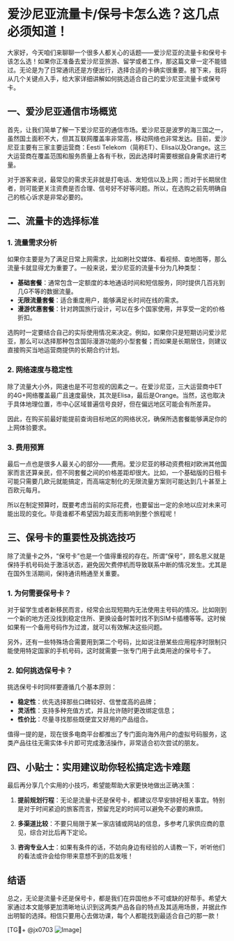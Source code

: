 # 爱沙尼亚流量卡/保号卡怎么选？这几点必须知道！

大家好，今天咱们来聊聊一个很多人都关心的话题——爱沙尼亚的流量卡和保号卡该怎么选！如果你正准备去爱沙尼亚旅游、留学或者工作，那这篇文章一定不能错过。无论是为了日常通讯还是方便出行，选择合适的卡确实很重要。接下来，我将从几个关键点入手，给大家详细讲解如何挑选适合自己的爱沙尼亚流量卡或保号卡。

## 一、爱沙尼亚通信市场概览

首先，让我们简单了解一下爱沙尼亚的通信市场。爱沙尼亚是波罗的海三国之一，虽然国土面积不大，但其互联网覆盖率非常高，移动网络也非常发达。目前，爱沙尼亚主要有三家主要运营商：Eesti Telekom（简称ET）、Elisa以及Orange。这三大运营商在覆盖范围和服务质量上各有千秋，因此选择时需要根据自身需求进行考量。

对于游客来说，最常见的需求无非就是打电话、发短信以及上网；而对于长期居住者，则可能更关注资费是否合理、信号好不好等问题。所以，在选购之前先明确自己的核心诉求是非常必要的。

## 二、流量卡的选择标准

### 1. 流量需求分析
如果你主要是为了满足日常上网需求，比如刷社交媒体、看视频、查地图等，那么流量卡就显得尤为重要了。一般来说，爱沙尼亚的流量卡分为几种类型：
- **基础套餐**：通常包含一定额度的本地通话时间和短信服务，同时提供几百兆到几G不等的数据流量。
- **无限流量套餐**：适合重度用户，能够满足长时间在线的需求。
- **漫游优惠套餐**：针对跨国旅行设计，可以在多个国家使用，并享受一定的价格折扣。

选购时一定要结合自己的实际使用情况来决定。例如，如果你只是短期访问爱沙尼亚，那么可以选择那种包含国际漫游功能的小型套餐；而如果是长期居住，则建议直接购买当地运营商提供的长期合约计划。

### 2. 网络速度与稳定性
除了流量大小外，网速也是不可忽视的因素之一。在爱沙尼亚，三大运营商中ET的4G+网络覆盖最广且速度最快，其次是Elisa，最后是Orange。当然，这也取决于具体地理位置，市中心区域普遍信号良好，但在偏远地区可能会有所差异。

因此，在购买前最好能提前查询目标地区的网络状况，确保所选套餐能够满足你的上网体验要求。

### 3. 费用预算
最后一点也是很多人最关心的部分——费用。爱沙尼亚的移动资费相对欧洲其他国家而言还算亲民，但不同套餐之间的价格差距却很大。比如，一个基础版的日租卡可能只需要几欧元就能搞定，而高端定制化的无限流量方案则可能达到几十甚至上百欧元每月。

所以在制定预算时，既要考虑当前的实际花费，也要留出一定的余地以应对未来可能出现的变化。毕竟谁都不希望因为超支而影响到整个旅程呢！

## 三、保号卡的重要性及挑选技巧

除了流量卡之外，“保号卡”也是一个值得重视的存在。所谓“保号”，顾名思义就是保持手机号码处于激活状态，避免因欠费停机而导致联系中断的情况发生。尤其是在国外生活期间，保持通讯畅通至关重要。

### 1. 为何需要保号卡？
对于留学生或者新移民而言，经常会出现短期内无法使用主号码的情况。比如刚到一个新的地方还没找到稳定住所、更换设备时暂时找不到SIM卡插槽等等。这时候如果有一个备用号码作为过渡，就可以有效解决这些问题。

另外，还有一些特殊场合需要用到第二个号码，比如说注册某些应用程序时限制只能使用特定国家的手机号码，这时就需要一张专门用于此类用途的保号卡了。

### 2. 如何挑选保号卡？
挑选保号卡时同样要遵循几个基本原则：
- **稳定性**：优先选择那些口碑较好、信誉度高的品牌；
- **灵活性**：支持多种充值方式，并且允许随时更改绑定信息；
- **性价比**：尽量寻找那些既便宜又好用的产品组合。

值得一提的是，现在很多电商平台都推出了专门面向海外用户的虚拟号码服务，这类产品往往无需实体卡片即可完成激活操作，非常适合初次尝试的朋友。

## 四、小贴士：实用建议助你轻松搞定选卡难题

最后再分享几个实用的小技巧，希望能帮助大家更快地做出正确决策：

1. **提前规划行程**：无论是流量卡还是保号卡，都建议尽早安排好相关事宜。特别是对于时间紧迫的旅客而言，预留充足的时间可以避免不必要的麻烦。

2. **多渠道比较**：不要只局限于某一家店铺或网站的信息，多参考几家供应商的意见，综合对比后再下定论。

3. **咨询专业人士**：如果有条件的话，不妨向身边有经验的人请教一下，听听他们的看法或许会给你带来意想不到的启发哦！

## 结语

总之，无论是流量卡还是保号卡，都是我们在异国他乡不可或缺的好帮手。希望大家通过本文能够更加清晰地认识到这两类产品各自的特点及其适用场景，并据此作出明智的选择。相信只要用心去做功课，每个人都能找到最适合自己的那一款！

[TG💪+ @jx0703 ![Image](https://github.com/user-attachments/assets/dbca1d08-cadb-493c-b0ec-ad6f7a83f270)]